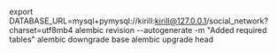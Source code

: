 
export DATABASE_URL=mysql+pymysql://kirill:kirill@127.0.0.1/social_network?charset=utf8mb4
alembic revision --autogenerate -m "Added required tables"
alembic downgrade base
alembic upgrade head